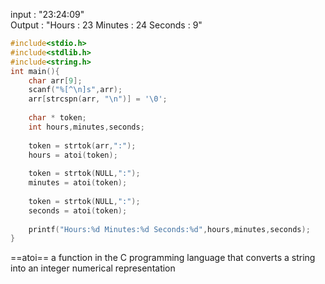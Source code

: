 
input : "23:24:09"  
Output : "Hours : 23 Minutes : 24 Seconds : 9"

```c
#include<stdio.h>
#include<stdlib.h>
#include<string.h>
int main(){
    char arr[9];
    scanf("%[^\n]s",arr);
    arr[strcspn(arr, "\n")] = '\0';
    
    char * token;
    int hours,minutes,seconds;
    
    token = strtok(arr,":");
    hours = atoi(token);
    
    token = strtok(NULL,":");
    minutes = atoi(token);
    
    token = strtok(NULL,":");
    seconds = atoi(token);
    
    printf("Hours:%d Minutes:%d Seconds:%d",hours,minutes,seconds);
}
```

==atoi==  a function in the C programming language that converts a string into an integer numerical representation
